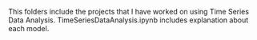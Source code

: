 This folders include the projects that I have worked on using Time Series Data Analysis. TimeSeriesDataAnalysis.ipynb includes explanation about each model.
